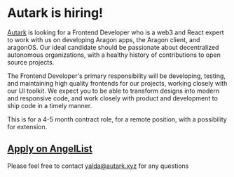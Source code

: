 # Autark is hiring!

[Autark](https://autark.xyz) is looking for a Frontend Developer who is a web3 and React expert to work with us on developing Aragon apps, the Aragon client, and aragonOS. Our ideal candidate should be passionate about decentralized autonomous organizations, with a healthy history of contributions to open source projects.

The Frontend Developer's primary responsibility will be developing, testing, and maintaining high quality frontends for our projects, working closely with our UI toolkit. We expect you to be able to transform designs into modern and responsive code, and work closely with product and development to ship code in a timely manner.

This is for a 4-5 month contract role, for a remote position, with a possibility for extension.

## [Apply on AngelList](https://angel.co/autark/jobs/518637-frontend-developer)

Please feel free to contact yalda@autark.xyz for any questions
